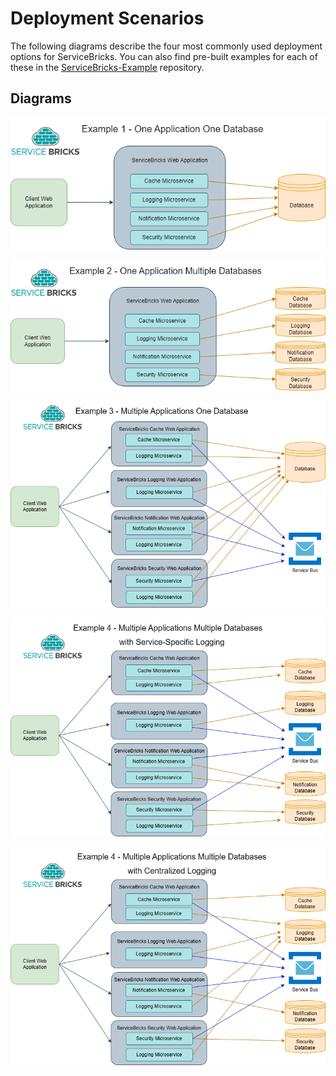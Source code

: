 # Deployment Scenarios
The following diagrams describe the four most commonly used deployment options for ServiceBricks.
You can also find pre-built examples for each of these in the [ServiceBricks-Example](https://github.com/holomodular/ServiceBricks-Examples) repository.

## Diagrams

![Example 1 Diagram](https://github.com/holomodular/ServiceBricks-Examples/blob/main/Example1-OneApplicationOneDatabase/Example1.png)


![Example 2 Diagram](https://github.com/holomodular/ServiceBricks-Examples/blob/main/Example2-OneApplicationMultipleDatabases/Example2.png) 


![Example 3 Diagram](https://github.com/holomodular/ServiceBricks-Examples/blob/main/Example3-MultipleApplicationsOneDatabase/Example3.png) 


![Example 4 Diagram](https://github.com/holomodular/ServiceBricks-Examples/blob/main/Example4-MultipleApplicationsMultipleDatabases/Example4.png) 


![Example 4 Diagram](https://github.com/holomodular/ServiceBricks-Examples/blob/main/Example4-MultipleApplicationsMultipleDatabases/Example4CentralizedLogging.png) 
